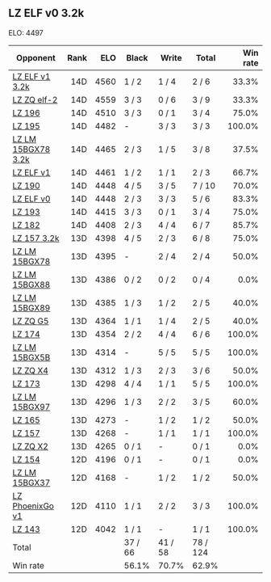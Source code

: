 ## LZ ELF v0 3.2k ##

ELO: 4497

Opponent | Rank | ELO | Black | Write | Total | Win rate
---------|-----:|----:|-------|-------|-------|-------:
[LZ ELF v1 3.2k](LZ%20ELF%20v1%203.2k.md) | 14D | 4560 | 1 / 2 | 1 / 4 | 2 / 6 | 33.3%
[LZ ZQ elf-2](LZ%20ZQ%20elf-2.md) | 14D | 4559 | 3 / 3 | 0 / 6 | 3 / 9 | 33.3%
[LZ 196](LZ%20196.md) | 14D | 4510 | 3 / 3 | 0 / 1 | 3 / 4 | 75.0%
[LZ 195](LZ%20195.md) | 14D | 4482 | - | 3 / 3 | 3 / 3 | 100.0%
[LZ LM 15BGX78 3.2k](LZ%20LM%2015BGX78%203.2k.md) | 14D | 4465 | 2 / 3 | 1 / 5 | 3 / 8 | 37.5%
[LZ ELF v1](LZ%20ELF%20v1.md) | 14D | 4461 | 1 / 2 | 1 / 1 | 2 / 3 | 66.7%
[LZ 190](LZ%20190.md) | 14D | 4448 | 4 / 5 | 3 / 5 | 7 / 10 | 70.0%
[LZ ELF v0](LZ%20ELF%20v0.md) | 14D | 4448 | 2 / 3 | 3 / 3 | 5 / 6 | 83.3%
[LZ 193](LZ%20193.md) | 14D | 4415 | 3 / 3 | 0 / 1 | 3 / 4 | 75.0%
[LZ 182](LZ%20182.md) | 14D | 4408 | 2 / 3 | 4 / 4 | 6 / 7 | 85.7%
[LZ 157 3.2k](LZ%20157%203.2k.md) | 13D | 4398 | 4 / 5 | 2 / 3 | 6 / 8 | 75.0%
[LZ LM 15BGX78](LZ%20LM%2015BGX78.md) | 13D | 4395 | - | 2 / 4 | 2 / 4 | 50.0%
[LZ LM 15BGX88](LZ%20LM%2015BGX88.md) | 13D | 4386 | 0 / 2 | 0 / 2 | 0 / 4 | 0.0%
[LZ LM 15BGX89](LZ%20LM%2015BGX89.md) | 13D | 4385 | 1 / 3 | 1 / 2 | 2 / 5 | 40.0%
[LZ ZQ G5](LZ%20ZQ%20G5.md) | 13D | 4364 | 1 / 1 | 1 / 4 | 2 / 5 | 40.0%
[LZ 174](LZ%20174.md) | 13D | 4354 | 2 / 2 | 4 / 4 | 6 / 6 | 100.0%
[LZ LM 15BGX5B](LZ%20LM%2015BGX5B.md) | 13D | 4314 | - | 5 / 5 | 5 / 5 | 100.0%
[LZ ZQ X4](LZ%20ZQ%20X4.md) | 13D | 4312 | 1 / 3 | 2 / 3 | 3 / 6 | 50.0%
[LZ 173](LZ%20173.md) | 13D | 4298 | 4 / 4 | 1 / 1 | 5 / 5 | 100.0%
[LZ LM 15BGX97](LZ%20LM%2015BGX97.md) | 13D | 4296 | 1 / 3 | 2 / 2 | 3 / 5 | 60.0%
[LZ 165](LZ%20165.md) | 13D | 4273 | - | 1 / 2 | 1 / 2 | 50.0%
[LZ 157](LZ%20157.md) | 13D | 4268 | - | 1 / 1 | 1 / 1 | 100.0%
[LZ ZQ X2](LZ%20ZQ%20X2.md) | 13D | 4265 | 0 / 1 | - | 0 / 1 | 0.0%
[LZ 154](LZ%20154.md) | 12D | 4196 | 0 / 1 | - | 0 / 1 | 0.0%
[LZ LM 15BGX37](LZ%20LM%2015BGX37.md) | 12D | 4168 | - | 1 / 2 | 1 / 2 | 50.0%
[LZ PhoenixGo v1](LZ%20PhoenixGo%20v1.md) | 12D | 4110 | 1 / 1 | 2 / 2 | 3 / 3 | 100.0%
[LZ 143](LZ%20143.md) | 12D | 4042 | 1 / 1 | - | 1 / 1 | 100.0%
Total | | | 37 / 66 | 41 / 58 | 78 / 124 | 
Win rate| | | 56.1% | 70.7% | 62.9% | 

